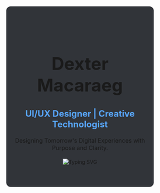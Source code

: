 <!DOCTYPE html>
<html lang="en">
<head>
  <meta charset="UTF-8" />
  <meta name="viewport" content="width=device-width, initial-scale=1.0"/>
  <title>Dexter Macaraeg | UI/UX Designer</title>
  <style>
    * {
      margin: 0;
      padding: 0;
      box-sizing: border-box;
      scroll-behavior: smooth;
    }

    body, html {
      font-family: 'Segoe UI', Tahoma, Geneva, Verdana, sans-serif;
      color: #C9D1D9;
      background-color: #0D1117;
      overflow-x: hidden;
    }

    .parallax {
      background: url('https://images.unsplash.com/photo-1506744038136-46273834b3fb?auto=format&fit=crop&w=1650&q=80') no-repeat center center fixed;
      background-size: cover;
      height: 100vh;
      display: flex;
      justify-content: center;
      align-items: center;
      flex-direction: column;
      text-align: center;
    }

    .overlay {
      background: rgba(13, 17, 23, 0.85);
      padding: 60px 20px;
      border-radius: 12px;
    }

    h1 {
      font-size: 3rem;
      margin-bottom: 10px;
    }

    h3 {
      font-size: 1.5rem;
      color: #58A6FF;
    }

    p {
      max-width: 600px;
      margin: 20px auto;
      font-size: 1rem;
    }

    section {
      padding: 80px 20px;
      max-width: 900px;
      margin: 0 auto;
    }

    hr {
      border: none;
      height: 1px;
      background: #30363D;
      margin: 40px 0;
    }

    table {
      width: 100%;
      border-collapse: collapse;
      color: #C9D1D9;
    }

    th, td {
      padding: 12px 16px;
      text-align: left;
      border-bottom: 1px solid #30363D;
    }

    th {
      color: #58A6FF;
    }

    .centered {
      text-align: center;
    }

    .badges img {
      margin: 6px;
    }

    .connect a {
      margin: 0 8px;
      display: inline-block;
    }

    footer {
      padding: 40px 20px;
      text-align: center;
    }

    @media (max-width: 768px) {
      h1 {
        font-size: 2.4rem;
      }

      h3 {
        font-size: 1.2rem;
      }
    }
  </style>
</head>
<body>

  <div class="parallax">
    <div class="overlay">
      <h1>Dexter Macaraeg</h1>
      <h3>UI/UX Designer | Creative Technologist</h3>
      <p>Designing Tomorrow's Digital Experiences with Purpose and Clarity.</p>
      <img src="https://readme-typing-svg.demolab.com?font=Fira+Code&size=24&duration=3000&pause=1000&color=58A6FF&center=true&vCenter=true&width=600&lines=Hello%2C+I'm+Dexter!;UI%2FUX+Designer+and+Creative+Technologist." alt="Typing SVG" />
    </div>
  </div>

  <section>
    <h2 class="centered">🧠 About Me</h2>
    <p class="centered">
      I'm a passionate <strong>UI/UX Designer</strong> focused on building human-centered digital products.  
      With a strong background in creative technology and product thinking,  
      I design with <strong>clarity, empathy</strong>, and <strong>purpose</strong> — crafting intuitive, meaningful experiences.
    </p>
  </section>

  <hr />

  <section class="centered">
    <h2>🛠 Skills & Tools</h2>
    <div class="badges">
      <img src="https://img.shields.io/badge/Figma-0D1117?style=for-the-badge&logo=figma&logoColor=F24E1E" />
      <img src="https://img.shields.io/badge/Framer-0D1117?style=for-the-badge&logo=framer&logoColor=white" />
      <img src="https://img.shields.io/badge/Canva-0D1117?style=for-the-badge&logo=canva&logoColor=00C4CC" />
      <img src="https://img.shields.io/badge/Dribbble-0D1117?style=for-the-badge&logo=dribbble&logoColor=EA4C89" />
    </div>
  </section>

  <hr />

  <section>
    <h2 class="centered">📂 Featured Projects</h2>
    <table>
      <thead>
        <tr>
          <th>Project</th>
          <th>Description</th>
          <th>Tools Used</th>
        </tr>
      </thead>
      <tbody>
        <tr>
          <td><strong>Brand Identity Redesign</strong></td>
          <td>Led a complete rebranding for a fintech startup, increasing user engagement by 30%.</td>
          <td>Figma, Illustrator</td>
        </tr>
        <tr>
          <td><strong>Mobile App UI</strong></td>
          <td>Designed a mental health app focusing on accessibility and minimalism.</td>
          <td>Figma, Framer</td>
        </tr>
        <tr>
          <td><strong>Web Dashboard UX</strong></td>
          <td>Created a responsive dashboard for a logistics company, improving task flow by 40%.</td>
          <td>Figma, Webflow</td>
        </tr>
      </tbody>
    </table>
  </section>

  <hr />

  <section class="centered">
    <h2>📈 GitHub Stats</h2>
    <img src="https://github-readme-stats.vercel.app/api?username=dextermacaraeg&theme=github_dark&hide_border=true&show_icons=true&count_private=true&border_radius=12" width="47%" />
    <img src="https://streak-stats.demolab.com?user=dextermacaraeg&theme=github-dark&hide_border=true&border_radius=12" width="47%" />
  </section>

  <hr />

  <section class="centered connect">
    <h2>🤝 Let's Connect!</h2>
    <a href="https://linkedin.com/in/dextermacaraeg">
      <img src="https://img.shields.io/badge/LinkedIn-0A66C2?style=for-the-badge&logo=linkedin&logoColor=white" />
    </a>
    <a href="https://dribbble.com/dextermacaraeg">
      <img src="https://img.shields.io/badge/Dribbble-EA4C89?style=for-the-badge&logo=dribbble&logoColor=white" />
    </a>
    <a href="https://yourportfolio.com">
      <img src="https://img.shields.io/badge/Portfolio-FF6D00?style=for-the-badge&logo=web&logoColor=white" />
    </a>
  </section>

  <footer>
    <img src="https://visitcount.itsvg.in/api?id=dextermacaraeg&label=Profile%20Views&color=0D1117&icon=5&pretty=true" />
  </footer>

</body>
</html>
